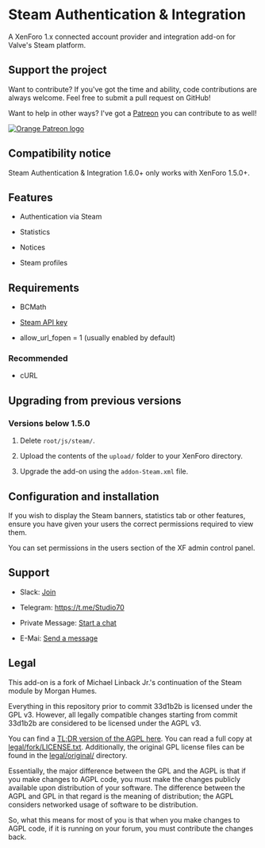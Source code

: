 # Steam Authentication & Integration

A XenForo 1.x connected account provider and integration add-on
for Valve's Steam platform.

## Support the project

Want to contribute? If you've got the time and ability, code contributions are always welcome.
Feel free to submit a pull request on GitHub!

Want to help in other ways? I've got a [Patreon](https://www.patreon.com/Assadi) you can contribute to as well!

[![Orange Patreon logo](https://c5.patreon.com/external/logo/downloads_wordmark_white_on_coral.png)](https://www.patreon.com/Assadi)

## Compatibility notice

Steam Authentication & Integration 1.6.0+ only works with XenForo 1.5.0+.

## Features

* Authentication via Steam

* Statistics

* Notices

* Steam profiles

## Requirements

* BCMath

* [Steam API key](http://steamcommunity.com/dev/apikey)

* allow_url_fopen = 1 (usually enabled by default)

### Recommended

* cURL

## Upgrading from previous versions

### Versions below 1.5.0

1. Delete ```root/js/steam/```.

2. Upload the contents of the ```upload/``` folder to your XenForo directory.

3. Upgrade the add-on using the ```addon-Steam.xml``` file.

## Configuration and installation

If you wish to display the Steam banners, statistics tab or other features,
ensure you have given your users the correct permissions required to
view them.

You can set permissions in the users section of the XF admin control panel.

## Support

* Slack: [Join](https://join.slack.com/t/s70/shared_invite/enQtMzAyMjM4MTA2MjEwLTJkZTY5YTg4NWIyYzQ5YjJlZmYzMGJlN2Q3YTYwZTRmMjJmMmI3MTVhZDQwYTY0MzEwZDUyMDZjZmMxZmU2ZWQ)

* Telegram: https://t.me/Studio70

* Private Message: [Start a chat](https://xenforo.com/community/conversations/add?to=Assadi,^Alex)

* E-Mai: [Send a message](mailto:omar@assadi.co.il)


## Legal

This add-on is a fork of Michael Linback Jr.'s continuation of the Steam module by Morgan Humes.

Everything in this repository prior to commit 33d1b2b is licensed under
the GPL v3. However, all legally compatible changes starting from commit 33d1b2b are considered to be licensed under the AGPL v3.

You can find a [TL;DR version of the AGPL here](https://tldrlegal.com/license/gnu-affero-general-public-license-v3-(agpl-3.0)). You can read a full copy at
[legal/fork/LICENSE.txt](legal/fork/LICENSE.txt).
Additionally, the original GPL license files can be found in the [legal/original/](legal/original/) directory.

Essentially, the major difference between the GPL and the AGPL is that if
you make changes to AGPL code, you must make the changes publicly available
upon distribution of your software. The difference between the AGPL and GPL
in that regard is the meaning of distribution; the AGPL considers networked
usage of software to be distribution.

So, what this means for most of you is that when you make changes to AGPL
code, if it is running on your forum, you must contribute the changes
back.
